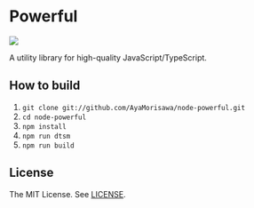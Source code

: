 # Powerful
[![][travis-badge]][travis-link]

A utility library for high-quality JavaScript/TypeScript.

## How to build
1. `git clone git://github.com/AyaMorisawa/node-powerful.git`
2. `cd node-powerful`
3. `npm install`
4. `npm run dtsm`
5. `npm run build`

## License
The MIT License. See [LICENSE](LICENSE).

[travis-link]:  https://travis-ci.org/AyaMorisawa/node-powerful
[travis-badge]: http://img.shields.io/travis/AyaMorisawa/node-powerful.svg?style=flat-square
